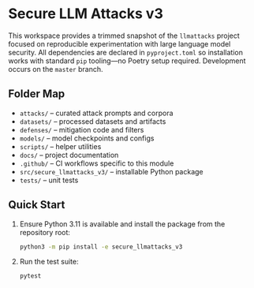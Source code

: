 # Secure LLM Attacks v3

This workspace provides a trimmed snapshot of the `llmattacks` project focused on reproducible experimentation with large language model security.  All dependencies are declared in `pyproject.toml` so installation works with standard `pip` tooling—no Poetry setup required.  Development occurs on the `master` branch.

## Folder Map

- `attacks/` – curated attack prompts and corpora
- `datasets/` – processed datasets and artifacts
- `defenses/` – mitigation code and filters
- `models/` – model checkpoints and configs
- `scripts/` – helper utilities
- `docs/` – project documentation
- `.github/` – CI workflows specific to this module
- `src/secure_llmattacks_v3/` – installable Python package
- `tests/` – unit tests

## Quick Start

1. Ensure Python 3.11 is available and install the package from the repository root:
   ```bash
   python3 -m pip install -e secure_llmattacks_v3
   ```
2. Run the test suite:
   ```bash
   pytest
   ```
